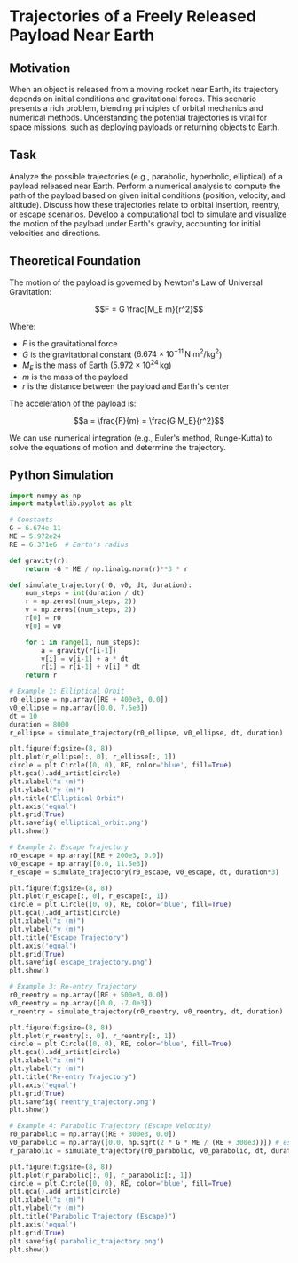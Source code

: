 # Trajectories of a Freely Released Payload Near Earth

## Motivation

When an object is released from a moving rocket near Earth, its trajectory depends on initial conditions and gravitational forces. This scenario presents a rich problem, blending principles of orbital mechanics and numerical methods. Understanding the potential trajectories is vital for space missions, such as deploying payloads or returning objects to Earth.

## Task

Analyze the possible trajectories (e.g., parabolic, hyperbolic, elliptical) of a payload released near Earth. Perform a numerical analysis to compute the path of the payload based on given initial conditions (position, velocity, and altitude). Discuss how these trajectories relate to orbital insertion, reentry, or escape scenarios. Develop a computational tool to simulate and visualize the motion of the payload under Earth's gravity, accounting for initial velocities and directions.

## Theoretical Foundation

The motion of the payload is governed by Newton's Law of Universal Gravitation:

$$F = G \frac{M_E m}{r^2}$$

Where:

-   $F$ is the gravitational force
-   $G$ is the gravitational constant ($6.674 \times 10^{-11} \, \text{N m}^2/\text{kg}^2$)
-   $M_E$ is the mass of Earth ($5.972 \times 10^{24} \, \text{kg}$)
-   $m$ is the mass of the payload
-   $r$ is the distance between the payload and Earth's center

The acceleration of the payload is:

$$a = \frac{F}{m} = \frac{G M_E}{r^2}$$

We can use numerical integration (e.g., Euler's method, Runge-Kutta) to solve the equations of motion and determine the trajectory.

## Python Simulation

```python
import numpy as np
import matplotlib.pyplot as plt

# Constants
G = 6.674e-11
ME = 5.972e24
RE = 6.371e6  # Earth's radius

def gravity(r):
    return -G * ME / np.linalg.norm(r)**3 * r

def simulate_trajectory(r0, v0, dt, duration):
    num_steps = int(duration / dt)
    r = np.zeros((num_steps, 2))
    v = np.zeros((num_steps, 2))
    r[0] = r0
    v[0] = v0

    for i in range(1, num_steps):
        a = gravity(r[i-1])
        v[i] = v[i-1] + a * dt
        r[i] = r[i-1] + v[i] * dt
    return r

# Example 1: Elliptical Orbit
r0_ellipse = np.array([RE + 400e3, 0.0])
v0_ellipse = np.array([0.0, 7.5e3])
dt = 10
duration = 8000
r_ellipse = simulate_trajectory(r0_ellipse, v0_ellipse, dt, duration)

plt.figure(figsize=(8, 8))
plt.plot(r_ellipse[:, 0], r_ellipse[:, 1])
circle = plt.Circle((0, 0), RE, color='blue', fill=True)
plt.gca().add_artist(circle)
plt.xlabel("x (m)")
plt.ylabel("y (m)")
plt.title("Elliptical Orbit")
plt.axis('equal')
plt.grid(True)
plt.savefig('elliptical_orbit.png')
plt.show()

# Example 2: Escape Trajectory
r0_escape = np.array([RE + 200e3, 0.0])
v0_escape = np.array([0.0, 11.5e3])
r_escape = simulate_trajectory(r0_escape, v0_escape, dt, duration*3)

plt.figure(figsize=(8, 8))
plt.plot(r_escape[:, 0], r_escape[:, 1])
circle = plt.Circle((0, 0), RE, color='blue', fill=True)
plt.gca().add_artist(circle)
plt.xlabel("x (m)")
plt.ylabel("y (m)")
plt.title("Escape Trajectory")
plt.axis('equal')
plt.grid(True)
plt.savefig('escape_trajectory.png')
plt.show()

# Example 3: Re-entry Trajectory
r0_reentry = np.array([RE + 500e3, 0.0])
v0_reentry = np.array([0.0, -7.0e3])
r_reentry = simulate_trajectory(r0_reentry, v0_reentry, dt, duration)

plt.figure(figsize=(8, 8))
plt.plot(r_reentry[:, 0], r_reentry[:, 1])
circle = plt.Circle((0, 0), RE, color='blue', fill=True)
plt.gca().add_artist(circle)
plt.xlabel("x (m)")
plt.ylabel("y (m)")
plt.title("Re-entry Trajectory")
plt.axis('equal')
plt.grid(True)
plt.savefig('reentry_trajectory.png')
plt.show()

# Example 4: Parabolic Trajectory (Escape Velocity)
r0_parabolic = np.array([RE + 300e3, 0.0])
v0_parabolic = np.array([0.0, np.sqrt(2 * G * ME / (RE + 300e3))]) # escape velocity
r_parabolic = simulate_trajectory(r0_parabolic, v0_parabolic, dt, duration*2)

plt.figure(figsize=(8, 8))
plt.plot(r_parabolic[:, 0], r_parabolic[:, 1])
circle = plt.Circle((0, 0), RE, color='blue', fill=True)
plt.gca().add_artist(circle)
plt.xlabel("x (m)")
plt.ylabel("y (m)")
plt.title("Parabolic Trajectory (Escape)")
plt.axis('equal')
plt.grid(True)
plt.savefig('parabolic_trajectory.png')
plt.show()